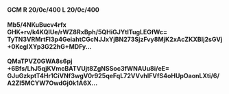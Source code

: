 #### GCM R 20/0c/400 L 20/0c/400
**Mb5/4NKuBucv4rfx**<br/>**GHK+rv/k4KQIUe/rWZ8RxBph/5QHiGJYtlTugLEGfWc=**<br/>**TyTN3VRMrtFl3p4GeiahtCGcNJJxYjBN273SjzFvy8MjK2xAcZKXBIj2sGVj+0KcgIXYp3G22hG+MDFy...**<br/><br/>
**QMaTPVZ0GWA8s6pj**<br/>**+6Bfs/LhJ5qjKVmcBATVUjt8ZgNSSoc3fWNAUu8i/eE=**<br/>**GJuGzkptT4Hr1CiVNf3wgV0r925qeFqL72VVvhIFVfS4oHUpOaonLXti/6/A2ZI5MCYW7OwdGj0k1A6X...**